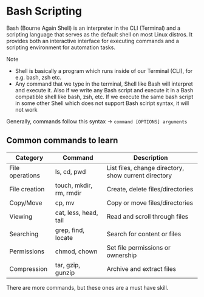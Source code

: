 # Bash Scripting

Bash (Bourne Again Shell) is an interpreter in the CLI (Terminal) and a scripting language that serves as the default shell on most Linux distros. It provides both an interactive interface for executing commands and a scripting environment for automation tasks. 

> [!NOTE]
> - Shell is basically a program which runs inside of our Terminal (CLI), for e.g. bash, zsh etc.
> - Any command that we type in the terminal, Shell like Bash will interpret and execute it. Also if we write any Bash script and execute it in a Bash compatible shell like bash, zsh, etc. If we execute the same bash script in some other Shell which does not support Bash sciript syntax, it will not work

Generally, commands follow this syntax -> `command [OPTIONS] arguments`

## Common commands to learn
Category | Command | Description
-- | -- | --
File operations | ls, cd, pwd | List files, change directory, show current directory
File creation | touch, mkdir, rm, rmdir | Create, delete files/directories
Copy/Move | cp, mv | Copy or move files/directories
Viewing | cat, less, head, tail | Read and scroll through files
Searching | grep, find, locate | Search for content or files
Permissions | chmod, chown | Set file permissions or ownership
Compression | tar, gzip, gunzip | Archive and extract files

There are more commands, but these ones are a must have skill.
